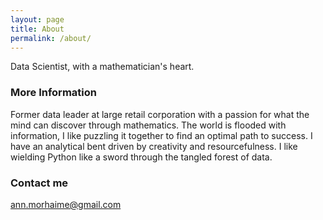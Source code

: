 ```yaml
---
layout: page
title: About
permalink: /about/
---
```


Data Scientist, with a mathematician's heart.

### More Information

Former data leader at large retail corporation with a passion for what the mind can discover through mathematics. The world is flooded with information, I like puzzling it together to find an optimal path to success. I have an analytical bent driven by creativity and resourcefulness. I like wielding Python like a sword through the tangled forest of data.



### Contact me

[ann.morhaime@gmail.com](mailto:ann.morhaime@gmail.com)
